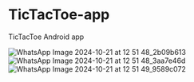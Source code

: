 # TicTacToe-app
TicTacToe Android app

![WhatsApp Image 2024-10-21 at 12 51 48_2b09b613](https://github.com/user-attachments/assets/30e32c47-4d44-4ed5-83c8-701c70c5c2ef)
![WhatsApp Image 2024-10-21 at 12 51 48_3aa7e46d](https://github.com/user-attachments/assets/2511eb15-b342-45d5-b2b3-adba210c86c6)
![WhatsApp Image 2024-10-21 at 12 51 49_9589c072](https://github.com/user-attachments/assets/c977c32f-6240-4a42-9107-46de230be538)
